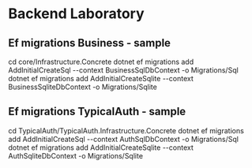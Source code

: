 # Backend Laboratory

## Ef migrations Business - sample
cd core/Infrastructure.Concrete
dotnet ef migrations add AddInitialCreateSql --context BusinessSqlDbContext -o Migrations/Sql
dotnet ef migrations add AddInitialCreateSqlite --context BusinessSqliteDbContext -o Migrations/Sqlite

## Ef migrations TypicalAuth - sample
cd TypicalAuth/TypicalAuth.Infrastructure.Concrete
dotnet ef migrations add AddInitialCreateSql --context AuthSqlDbContext -o Migrations/Sql
dotnet ef migrations add AddInitialCreateSqlite --context AuthSqliteDbContext -o Migrations/Sqlite